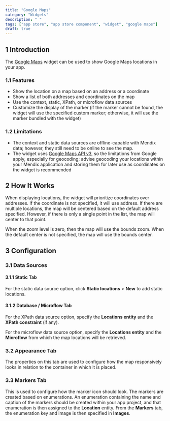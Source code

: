 ```yaml
---
title: "Google Maps"
category: "Widgets"
description: " "
tags: ["app store", "app store component", "widget", "google maps"]
draft: true
---
```


## 1 Introduction

The [Google Maps](https://appstore.home.mendix.com/link/app/48911/) widget can be used to show Google Maps locations in your app.

### 1.1 Features

* Show the location on a map based on an address or a coordinate
* Show a list of both addresses and coordinates on the map
* Use the context, static, XPath, or microflow data sources
* Customize the display of the marker (if the marker cannot be found, the widget will use the specified custom marker; otherwise, it will use the marker bundled with the widget)

### 1.2 Limitations

* The context and static data sources are offline-capable with Mendix data; however, they still need to be online to see the map.
* The widget uses [Google Maps API v3](https://developers.google.com/maps/documentation/javascript/reference/), so the limitations from Google apply, especially for geocoding; advise geocoding your locations within your Mendix application and storing them for later use as coordinates on the widget is recommended

## 2 How It Works

When displaying locations, the widget will prioritize coordinates over addresses. If the coordinate is not specified, it will use address. If there are multiple locations, the map will be centered based on the default address specified. However, if there is only a single point in the list, the map will center to that point.

When the zoom level is zero, then the map will use the bounds zoom. When the default center is not specified, the map will use the bounds center.

## 3 Configuration

### 3.1 Data Sources

#### 3.1.1 Static Tab

For the static data source option, click **Static locations** > **New** to add static locations.

#### 3.1.2 Database / Microflow Tab

For the XPath data source option, specify the **Locations entity** and the **XPath constraint** (if any).

For the microflow data source option, specify the **Locations entity** and the **Microflow** from which the map locations will be retrieved.

### 3.2 Appearance Tab

The properties on this tab are used to configure how the map responsively looks in relation to the container in which it is placed.

### 3.3 Markers Tab

This is used to configure how the marker icon should look. The markers are created based on enumerations. An enumeration containing the name and caption of the markers should be created within your app project, and that enumeration is then assigned to the **Location** entity. From the **Markers** tab, the enumeration key and image is then specified in **Images**.
